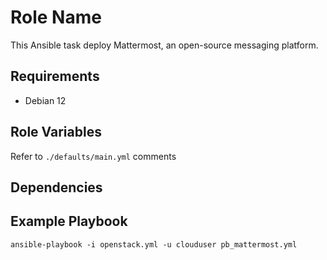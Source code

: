 Role Name
=========

This Ansible task deploy Mattermost, an open-source messaging platform.

Requirements
------------

- Debian 12

Role Variables
--------------

Refer to `./defaults/main.yml` comments

Dependencies
------------


Example Playbook
----------------

`ansible-playbook -i openstack.yml -u clouduser pb_mattermost.yml`
